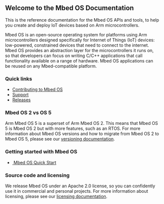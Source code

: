 <div class="homepage">
    <section>
        <h1>Welcome to the Mbed OS Documentation</h1>
        <p>
            This is the reference documentation for the Mbed OS APIs and tools, 
            to help you create and deploy IoT devices based on Arm microcontrollers.
        </p>
        <p>
            Mbed OS is an open-source operating system for platforms using Arm microcontrollers designed specifically 
            for Internet of Things (IoT) devices: low-powered, constrained devices that need to connect to the internet. 
            Mbed OS provides an abstraction layer for the microcontrollers it runs on, so that developers can focus 
            on writing C/C++ applications that call functionality available on a range of hardware. 
            Mbed OS applications can be reused on any Mbed-compatible platform.
        </p>
    </section>
    <section>
        <h3>Quick links</h3>
        <ul class="icon-list">
            <li>
                <a href="https://os.mbed.com/contributing">
                    <i class="fa fa-github-square"></i>
                    Contributing to Mbed OS
                </a>
            </li>
            <li>
                <a href="https://os.mbed.com/support">
                    <i class="fa fa-question-circle"></i>
                    Support
                </a>
            </li>
            <li>
                <a href="https://os.mbed.com/releases">
                    <i class="fa fa-bullhorn"></i>
                    Releases
                </a>
            </li>
        </ul>
    </section>
    <section>
        <h3>Mbed OS 2 vs OS 5</h3>
        <p>
            Arm Mbed OS 5 is a superset of Arm Mbed OS 2. 
            This means that Mbed OS 5 is Mbed OS 2 but with more features, such as an RTOS.
            For more information about Mbed OS versions and how to migrate from Mbed OS 2 to Mbed OS 5, please see our
            <a href="..//introduction/mbed-os-2-and-mbed-os-5.html">versioning documentation</a>.
        </p>
    </section>
    <section>
        <h3>Getting started with Mbed OS</h3>
        <ul class="square-grid">
            <li class="square-grid-item">
                <a href="../quick-start/index.html" class="square-grid-link">
                    <img class="square-grid-image" src="https://s3-us-west-2.amazonaws.com/cloud-docs-images/Tutorials.svg" alt="">
                    <span class="square-grid-title">Mbed OS Quick Start</span>
                </a>
            </li>
        </ul>
    </section>
    <section>
        <h3>Source code and licensing</h3>
        <p>
            We release Mbed OS under an Apache 2.0 license, so you can confidently use it in commercial and personal projects. 
            For more information about licensing, please see our 
            <a href="../contributing/license.html">licensing documentation</a>.
        </p>
    </section>
</div>

